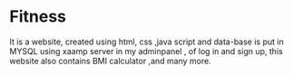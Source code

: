 # Fitness
It is a website, created using html, css ,java script and data-base is put in MYSQL using xaamp server in my adminpanel , of log in and sign up, this website also contains BMI calculator ,and many more.
